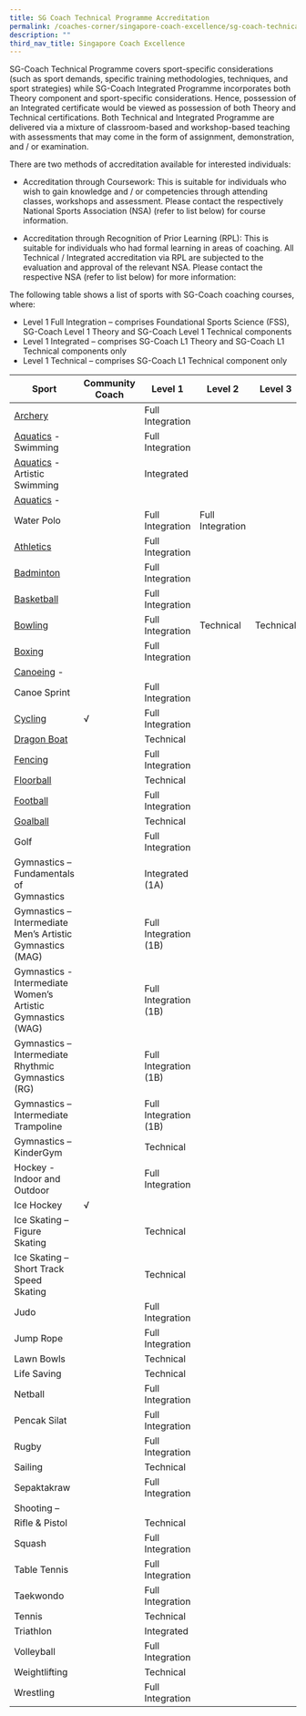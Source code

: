 ```yaml
---
title: SG Coach Technical Programme Accreditation
permalink: /coaches-corner/singapore-coach-excellence/sg-coach-technical-programme-accreditation/
description: ""
third_nav_title: Singapore Coach Excellence
---
```

SG-Coach Technical Programme covers sport-specific considerations (such as sport demands, specific training methodologies, techniques, and sport strategies) while SG-Coach Integrated Programme incorporates both Theory component and sport-specific considerations. Hence, possession of an Integrated certificate would be viewed as possession of both Theory and Technical certifications. Both Technical and Integrated Programme are delivered via a mixture of classroom-based and workshop-based teaching with assessments that may come in the form of assignment, demonstration, and / or examination.

There are two methods of accreditation available for interested individuals:

*   Accreditation through Coursework: This is suitable for individuals who wish to gain knowledge and / or competencies through attending classes, workshops and assessment. Please contact the respectively National Sports Association (NSA) (refer to list below) for course information.
    
*   Accreditation through Recognition of Prior Learning (RPL): This is suitable for individuals who had formal learning in areas of coaching. All Technical / Integrated accreditation via RPL are subjected to the evaluation and approval of the relevant NSA. Please contact the respective NSA (refer to list below) for more information:
    

The following table shows a list of sports with SG-Coach coaching courses, where:

*   Level 1 Full Integration – comprises Foundational Sports Science (FSS), SG-Coach Level 1 Theory and SG-Coach Level 1 Technical components
*   Level 1 Integrated – comprises SG-Coach L1 Theory and SG-Coach L1 Technical components only
*   Level 1 Technical – comprises SG-Coach L1 Technical component only

|Sport|Community Coach|Level 1|Level 2|Level 3|
|--- |--- |--- |--- |--- |
|[Archery](https://www.facebook.com/Archery.Singapore/)||Full Integration|||
|[Aquatics](http://www.swimming.org.sg/) - Swimming||Full Integration|||
|[Aquatics](http://www.swimming.org.sg/) - Artistic Swimming||Integrated|||
|[Aquatics](http://www.swimming.org.sg/) -
            Water Polo||Full Integration|Full Integration||
|[Athletics](http://www.singaporeathletics.org.sg/)||Full Integration|||
|[Badminton](http://www.singaporebadminton.org.sg/)||Full Integration|||
|[Basketball](http://bas.org.sg/)||Full Integration|||
|[Bowling](http://singaporebowling.org.sg/)||Full Integration|Technical|Technical|
|[Boxing](https://www.singapore-boxing.org/)||Full Integration|||
|[Canoeing](http://scf.org.sg/) -
            Canoe Sprint||Full Integration|||
|[Cycling](https://www.cycling.org.sg/)|√|Full Integration|||
|[Dragon Boat](http://sdba.org.sg/)||Technical|||
|[Fencing](https://www.fencingsingapore.org.sg/)||Full Integration|||
|[Floorball](https://www.revolutionise.sg/sgfloorball/)||Technical|||
|[Football](http://www.fas.org.sg/)||Full Integration|||
|[Goalball](https://sdsc.org.sg/)||Technical|||
|Golf||Full Integration|||
|Gymnastics – Fundamentals of Gymnastics||Integrated (1A)|||
|Gymnastics – Intermediate Men’s Artistic Gymnastics (MAG)||Full Integration (1B)|||
|Gymnastics - Intermediate Women’s Artistic Gymnastics (WAG)||Full Integration (1B)|||
|Gymnastics – Intermediate Rhythmic Gymnastics (RG)||Full Integration (1B)|||
|Gymnastics – Intermediate Trampoline||Full Integration (1B)|||
|Gymnastics – KinderGym||Technical|||
|Hockey - Indoor and Outdoor||Full Integration|||
|Ice Hockey|√||||
|Ice Skating – Figure Skating||Technical|||
|Ice Skating – Short Track Speed Skating||Technical|||
|Judo||Full Integration|||
|Jump Rope||Full Integration|||
|Lawn Bowls||Technical|||
|Life Saving||Technical|||
|Netball||Full Integration|||
|Pencak Silat||Full Integration|||
|Rugby||Full Integration|||
|Sailing||Technical|||
|Sepaktakraw||Full Integration|||
|Shooting –
            Rifle & Pistol||Technical|||
|Squash||Full Integration|||
|Table Tennis||Full Integration|||
|Taekwondo||Full Integration|||
|Tennis||Technical|||
|Triathlon||Integrated|||
|Volleyball||Full Integration|||
|Weightlifting||Technical|||
|Wrestling||Full Integration|||
